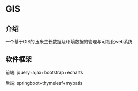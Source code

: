 # GIS

##  介绍

一个基于GIS的玉米生长数据及环境数据的管理与可视化web系统

##  软件框架

前端: jquery+ajax+bootstrap+echarts

后端: springboot+thymeleaf+mybatis
